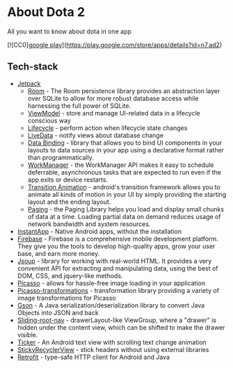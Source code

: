 # About Dota 2
All you want to know about dota in one app

[![CC0][google play](google_play.png)](https://play.google.com/store/apps/details?id=n7.ad2)

## Tech-stack
* [Jetpack](https://developer.android.com/jetpack)
    * [Room](https://developer.android.com/topic/libraries/architecture/room) - The Room persistence library provides an abstraction layer over SQLite to allow for more robust database access while harnessing the full power of SQLite.
    * [ViewModel](https://developer.android.com/topic/libraries/architecture/viewmodel) - store and manage UI-related data in a lifecycle conscious way
    * [Lifecycle](https://developer.android.com/topic/libraries/architecture/lifecycle) - perform action when lifecycle state changes
    * [LiveData](https://developer.android.com/topic/libraries/architecture/livedata) - notify views about database change
    * [Data Binding](https://developer.android.com/topic/libraries/data-binding) - library that allows you to bind UI components in your layouts to data sources in your app using a declarative format rather than programmatically.
    * [WorkManager](https://developer.android.com/reference/androidx/work/WorkManager) - the WorkManager API makes it easy to schedule deferrable, asynchronous tasks that are expected to run even if the app exits or device restarts.
    * [Transition Animation](https://developer.android.com/training/transitions) - android's transition framework allows you to animate all kinds of motion in your UI by simply providing the starting layout and the ending layout.
    * [Paging](https://developer.android.com/topic/libraries/architecture/paging/) - the Paging Library helps you load and display small chunks of data at a time. Loading partial data on demand reduces usage of network bandwidth and system resources.
* [InstantApp](https://developer.android.com/topic/google-play-instant) - Native Android apps, without the installation
* [Firebase](https://firebase.google.com/) - Firebase is a comprehensive mobile development platform. They give you the tools to develop high-quality apps, grow your user base, and earn more money.
* [Jsoup](https://jsoup.org/) - library for working with real-world HTML. It provides a very convenient API for extracting and manipulating data, using the best of DOM, CSS, and jquery-like methods.
* [Picasso](https://square.github.io/picasso/) - allows for hassle-free image loading in your application
* [Picasso-transformations](https://github.com/wasabeef/picasso-transformations)  - transformation library providing a variety of image transformations for Picasso
* [Gson](https://github.com/google/gson) - A Java serialization/deserialization library to convert Java Objects into JSON and back
* [Sliding-root-nav](https://github.com/yarolegovich/SlidingRootNav) - drawerLayout-like ViewGroup, where a "drawer" is hidden under the content view, which can be shifted to make the drawer visible.
* [Ticker](https://github.com/robinhood/ticker) - An Android text view with scrolling text change animation
* [StickyRecyclerView](https://stackoverflow.com/questions/32949971/how-can-i-make-sticky-headers-in-recyclerview-without-external-lib) - stick headers without using external libraries
* [Retrofit](https://square.github.io/retrofit/) - type-safe HTTP client for Android and Java

